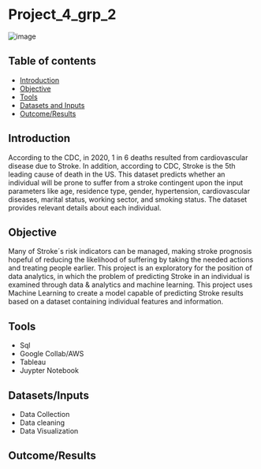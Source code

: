 # Project_4_grp_2

![image](https://user-images.githubusercontent.com/107385310/204402113-c9089e9f-7e60-428f-b14a-9153cf9e77a7.png)

## Table of contents ##
- [Introduction](#Introduction)
- [Objective](#Objective)
- [Tools](#Tools)
- [Datasets and Inputs](#Datasets/Inputs)
- [Outcome/Results](#Outcome/Results)

## Introduction 

According to the CDC, in 2020, 1 in 6 deaths resulted from cardiovascular disease due to Stroke. In addition, according to CDC, Stroke is the 5th leading cause of death in the US. This dataset predicts whether an individual will be prone to suffer from a stroke contingent upon the input parameters like age, residence type, gender, hypertension, cardiovascular diseases, marital status, working sector, and smoking status. The dataset provides relevant details about each individual. 

## Objective

Many of Stroke´s risk indicators can be managed, making stroke prognosis hopeful of reducing the likelihood of suffering by taking the needed actions and treating people earlier. This project is an exploratory for the position of data analytics, in which the problem of predicting Stroke in an individual is examined through data & analytics and machine learning. This project uses Machine Learning to create a  model capable of predicting Stroke results based on a dataset containing individual features and information.  

## Tools
+ Sql
+ Google Collab/AWS 
+ Tableau
+ Juypter Notebook

## Datasets/Inputs 
- Data Collection
- Data cleaning
- Data Visualization

## Outcome/Results

